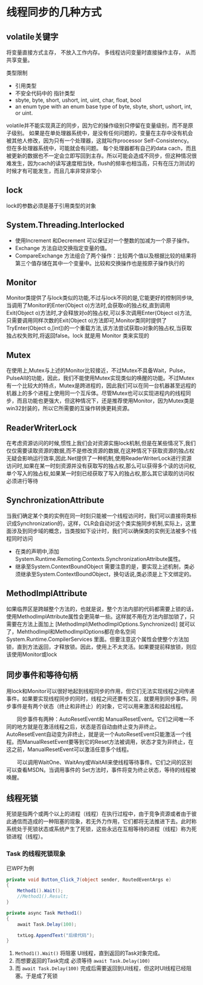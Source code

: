 # 线程同步的几种方式

## volatile关键字

将变量直接方式主存， 不放入工作内存。 多线程访问变量时直接操作主存， 从而共享变量。

类型限制

- 引用类型
- 不安全代码中的 指针类型
- sbyte, byte, short, ushort, int, uint, char, float, bool
- an enum type with an enum base type of byte, sbyte, short, ushort, int, or uint.

volatile并不能实现真正的同步，因为它的操作级别只停留在变量级别，而不是原子级别。
如果是在单处理器系统中，是没有任何问题的，变量在主存中没有机会被其他人修改，因为只有一个处理器，这就叫作processor Self-Consistency。
但在多处理器系统中，可能就会有问题。 每个处理器都有自己的data cach，而且被更新的数据也不一定会立即写回到主存。所以可能会造成不同步，但这种情况很难发生，因为cach的读写速度相当快，flush的频率也相当高，只有在压力测试的时候才有可能发生，而且几率非常非常小

## lock

lock的参数必须是基于引用类型的对象

## System.Threading.Interlocked

- 使用Increment 和Decrement 可以保证对一个整数的加减为一个原子操作。
- Exchange 方法自动交换指定变量的值。
- CompareExchange 方法组合了两个操作：比较两个值以及根据比较的结果将第三个值存储在其中一个变量中。比较和交换操作也是按原子操作执行的

## Monitor

Monitor类提供了与lock类似的功能,不过与lock不同的是,它能更好的控制同步块,当调用了Monitor的Enter(Object o)方法时,会获取o的独占权,直到调用Exit(Object o)方法时,才会释放对o的独占权,可以多次调用Enter(Object o)方法,只需要调用同样次数的Exit(Object o)方法即可,Monitor类同时提供了TryEnter(Object o,[int])的一个重载方法,该方法尝试获取o对象的独占权,当获取独占权失败时,将返回false。lock 就是用 Monitor 类来实现的

## Mutex

在使用上,Mutex与上述的Monitor比较接近，不过Mutex不具备Wait，Pulse，PulseAll的功能，因此，我们不能使用Mutex实现类似的唤醒的功能。不过Mutex有一个比较大的特点，Mutex是跨进程的，因此我们可以在同一台机器甚至远程的机器上的多个进程上使用同一个互斥体。尽管Mutex也可以实现进程内的线程同步，而且功能也更强大，但这种情况下，还是推荐使用Monitor，因为Mutex类是win32封装的，所以它所需要的互操作转换更耗资源。

## ReaderWriterLock

在考虑资源访问的时候,惯性上我们会对资源实施lock机制,但是在某些情况下,我们仅仅需要读取资源的数据,而不是修改资源的数据,在这种情况下获取资源的独占权无疑会影响运行效率,因此.Net提供了一种机制,使用ReaderWriterLock进行资源访问时,如果在某一时刻资源并没有获取写的独占权,那么可以获得多个读的访问权,单个写入的独占权,如果某一时刻已经获取了写入的独占权,那么其它读取的访问权必须进行等待

## SynchronizationAttribute

当我们确定某个类的实例在同一时刻只能被一个线程访问时，我们可以直接将类标识成Synchronization的，这样，CLR会自动对这个类实施同步机制,实际上，这里面涉及到同步域的概念，当类按如下设计时，我们可以确保类的实例无法被多个线程同时访问

- 在类的声明中,添加System.Runtime.Remoting.Contexts.SynchronizationAttribute属性。
- 继承至System.ContextBoundObject
    需要注意的是，要实现上述机制，类必须继承至System.ContextBoundObject，换句话说,类必须是上下文绑定的。

## MethodImplAttribute

如果临界区是跨越整个方法的，也就是说，整个方法内部的代码都需要上锁的话，使用MethodImplAttribute属性会更简单一些。这样就不用在方法内部加锁了，只需要在方法上面加上 [MethodImpl(MethodImplOptions.Synchronized)] 就可以了，MehthodImpl和MethodImplOptions都在命名空间System.Runtime.CompilerServices 里面。但要注意这个属性会使整个方法加锁，直到方法返回，才释放锁。因此，使用上不太灵活。如果要提前释放锁，则应该使用Monitor或lock

## 同步事件和等待句柄

用lock和Monitor可以很好地起到线程同步的作用，但它们无法实现线程之间传递事件。如果要实现线程同步的同时，线程之间还要有交互，就要用到同步事件。同步事件是有两个状态（终止和非终止）的对象，它可以用来激活和挂起线程。

　　同步事件有两种：AutoResetEvent和 ManualResetEvent。它们之间唯一不同的地方就是在激活线程之后，状态是否自动由终止变为非终止。AutoResetEvent自动变为非终止，就是说一个AutoResetEvent只能激活一个线程。而ManualResetEvent要等到它的Reset方法被调用，状态才变为非终止，在这之前，ManualResetEvent可以激活任意多个线程。

　　可以调用WaitOne、WaitAny或WaitAll来使线程等待事件。它们之间的区别可以查看MSDN。当调用事件的 Set方法时，事件将变为终止状态，等待的线程被唤醒。

## 线程死锁

死锁是指两个或两个以上的进程（线程）在执行过程中，由于竞争资源或者由于彼此通信而造成的一种阻塞的现象，若无外力作用，它们都将无法推进下去。此时称系统处于死锁状态或系统产生了死锁，这些永远在互相等待的进程（线程）称为死锁进程（线程）。

### Task 的线程死锁现象

已WPF为例

~~~csharp
private void Button_Click_7(object sender, RoutedEventArgs e)
{
    Method1().Wait();
    //Method1().Result;
}

private async Task Method1()
{
    await Task.Delay(100);

    txtLog.AppendText("后续代码");
}
~~~

1. `Method1().Wait()` 将阻塞 UI线程，直到返回的Task对象完成。
2. 而想要返回的Task完成 必须等待 `await Task.Delay(100)`
3. 而 `await Task.Delay(100)` 完成后需要返回到UI线程，但这时UI线程已经阻塞。于是成了死锁
